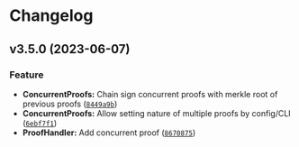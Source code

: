 # Changelog

<!--next-version-placeholder-->

## v3.5.0 (2023-06-07)

### Feature

* **ConcurrentProofs:** Chain sign concurrent proofs with merkle root of previous proofs ([`8449a9b`](https://github.com/blockchain-certificates/cert-issuer/commit/8449a9bc8798ce29759e5c1ba95d1919b0ae9a64))
* **ConcurrentProofs:** Allow setting nature of multiple proofs by config/CLI ([`6ebf7f1`](https://github.com/blockchain-certificates/cert-issuer/commit/6ebf7f142105d5373d356cdce2d3be33310a2041))
* **ProofHandler:** Add concurrent proof ([`8670875`](https://github.com/blockchain-certificates/cert-issuer/commit/867087522e20774aa8f2301ec89808207a544c2b))
